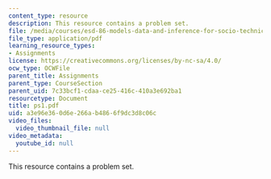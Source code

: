 ```yaml
---
content_type: resource
description: This resource contains a problem set.
file: /media/courses/esd-86-models-data-and-inference-for-socio-technical-systems-spring-2007/a3e96e360d6e266ab4866f9dc3d8c06c_ps1.pdf
file_type: application/pdf
learning_resource_types:
- Assignments
license: https://creativecommons.org/licenses/by-nc-sa/4.0/
ocw_type: OCWFile
parent_title: Assignments
parent_type: CourseSection
parent_uid: 7c33bcf1-cdaa-ce25-416c-410a3e692ba1
resourcetype: Document
title: ps1.pdf
uid: a3e96e36-0d6e-266a-b486-6f9dc3d8c06c
video_files:
  video_thumbnail_file: null
video_metadata:
  youtube_id: null
---
```

This resource contains a problem set.